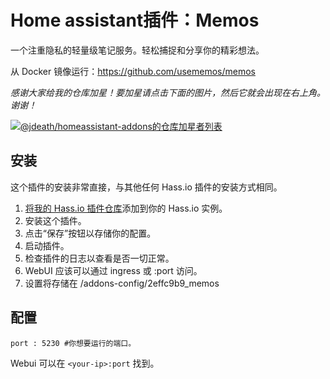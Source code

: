 # Home assistant插件：Memos

一个注重隐私的轻量级笔记服务。轻松捕捉和分享你的精彩想法。

从 Docker 镜像运行：https://github.com/usememos/memos


_感谢大家给我的仓库加星！要加星请点击下面的图片，然后它就会出现在右上角。谢谢！_

[![@jdeath/homeassistant-addons的仓库加星者列表](https://reporoster.com/stars/jdeath/homeassistant-addons)](https://github.com/jdeath/homeassistant-addons/stargazers)


## 安装

这个插件的安装非常直接，与其他任何 Hass.io 插件的安装方式相同。

1. [将我的 Hass.io 插件仓库][repository]添加到你的 Hass.io 实例。
1. 安装这个插件。
1. 点击“保存”按钮以存储你的配置。
1. 启动插件。
1. 检查插件的日志以查看是否一切正常。
1. WebUI 应该可以通过 ingress 或 <your-ip>:port 访问。
1. 设置将存储在 /addons-config/2effc9b9_memos

## 配置

```
port : 5230 #你想要运行的端口。
```

Webui 可以在 `<your-ip>:port` 找到。

[repository]: https://github.com/jdeath/homeassistant-addons